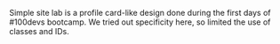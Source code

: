 Simple site lab is a profile card-like design done during the first days of #100devs bootcamp. We tried out specificity here, so limited the use of classes and IDs.
